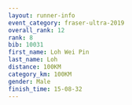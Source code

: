 ```yaml
---
layout: runner-info 
event_category: fraser-ultra-2019 
overall_rank: 12
rank: 8
bib: 10031
first_name: Loh Wei Pin
last_name: Loh
distance: 100KM
category_km: 100KM
gender: Male
finish_time: 15-08-32
---
```

